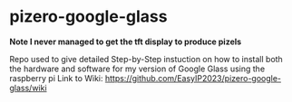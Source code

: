 # pizero-google-glass

**Note I never managed to get the tft display to produce pizels**

Repo used to give detailed Step-by-Step instuction on how to install both the hardware and software for my version of Google Glass using the raspberry pi
Link to Wiki: https://github.com/EasyIP2023/pizero-google-glass/wiki

